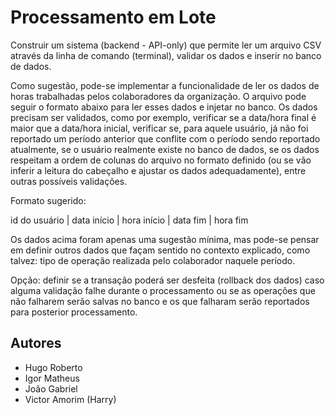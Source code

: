 # Processamento em Lote
Construir um sistema (backend - API-only) que permite ler um arquivo CSV através da linha de comando (terminal), validar os dados e inserir no banco de dados.

Como sugestão, pode-se implementar a funcionalidade de ler os dados de horas trabalhadas pelos colaboradores da organização. O arquivo pode seguir o formato abaixo para ler esses dados e injetar no banco. Os dados precisam ser validados, como por exemplo, verificar se a data/hora final é maior que a data/hora inicial, verificar se, para aquele usuário, já não foi reportado um período anterior que conflite com o período sendo reportado atualmente, se o usuário realmente existe no banco de dados, se os dados respeitam a ordem de colunas do arquivo no formato definido (ou se vão inferir a leitura do cabeçalho e ajustar os dados adequadamente), entre outras possíveis validações.

Formato sugerido:

id do usuário | data início | hora início | data fim | hora fim 

Os dados acima foram apenas uma sugestão mínima, mas pode-se pensar em definir outros dados que façam sentido no contexto explicado, como talvez: tipo de operação realizada pelo colaborador naquele período.

Opção: definir se a transação poderá ser desfeita (rollback dos dados) caso alguma validação falhe durante o processamento ou se as operações que não falharem serão salvas no banco e os que falharam serão reportados para posterior processamento.

## Autores

- Hugo Roberto
- Igor Matheus
- João Gabriel
- Victor Amorim (Harry)
